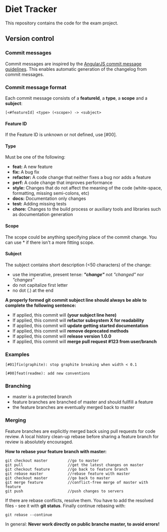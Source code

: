 # Diet Tracker

This repository contains the code for the exam project.

## Version control

### Commit messages
Commit messages are inspired by the [AngularJS commit message guidelines](https://docs.google.com/document/d/1QrDFcIiPjSLDn3EL15IJygNPiHORgU1_OOAqWjiDU5Y/edit).
This enables automatic generation of the changelog from commit messages.

### Commit message format
Each commit message consists of a **featureId**, a **type**, a **scope** and a **subject**:

```
[<#featureId] <type> (<scope>) -> <subject>
```

#### Feature ID

If the Feature ID is unknown or not defined, use [#00].

#### Type

Must be one of the following:

*   **feat:** A new feature
*   **fix:** A bug fix
*   **refactor:** A code change that neither fixes a bug nor adds a feature
*   **perf:** A code change that improves performance
*   **style:** Changes that do not affect the meaning of the code (white-space, formatting, missing semi-colons, etc)
*   **docs:** Documentation only changes
*   **test:** Adding missing tests
*   **chore:** Changes to the build process or auxiliary tools and libraries such as documentation generation

#### Scope

The scope could be anything specifying place of the commit change.
You can use * if there isn't a more fitting scope.

#### Subject

The subject contains short description (<50 characters) of the change:
* use the imperative, present tense: **_"change"_** not *_"changed"_* nor *_"changes"_*
* do not capitalize first letter
* no dot (.) at the end

**A properly formed git commit subject line should always be able to complete the following sentence:**
* If applied, this commit will **(your subject line here)**
* If applied, this commit will **refactor subsystem X for readability**
* If applied, this commit will **update getting started documentation**
* If applied, this commit will **remove deprecated methods**
* If applied, this commit will **release version 1.0.0**
* If applied, this commit will **merge pull request #123 from user/branch**

### Examples

```
[#01]fix(graphite): stop graphite breaking when width < 0.1

[#00]feat(readme): add new conventions
```

### Branching

* master is a protected branch 
* feature branches are branched of master and should fullfill a feature
* the feature branches are eventually merged back to master

### Merging

Feature branches are explicitly merged back using pull requests for code review. A local history clean-up rebase before sharing a feature branch for review is absolutely encouraged.

**How to rebase your feature branch with master:**

```
git checkout master         //go to master
git pull                    //get the latest changes on master
git checkout feature        //go back to feature branch
git rebase master           //rebase feature with master
git checkout master         //go back to master
git merge feature           //conflict-free merge of master with feature
git push                    //push changes to servers
```

If there are rebase conflicts, resolve them. You have to add the resolved files - see it with __git status__. Finally continue rebasing with:

```
git rebase --continue
```

In general: **Never work directly on public branche master, to avoid errors!**